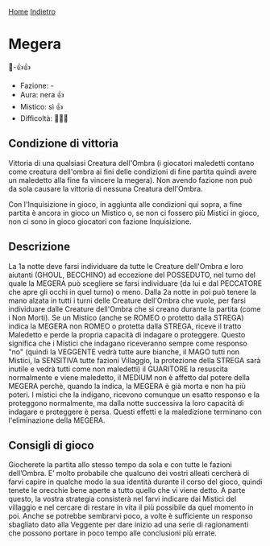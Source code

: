 [Home](/wherewolf-rules)
[Indietro](..)

# Megera

<span class='emoji'>🧛-👍👍</span>

- Fazione: -
- Aura: nera <span class='emoji'>👍</span>
- Mistico: sì <span class='emoji'>👍</span>
- Difficoltà: <span class='emoji'>🌙🌙🌙</span>

## Condizione di vittoria

Vittoria di una qualsiasi Creatura dell'Ombra (i giocatori maledetti contano come creatura dell'ombra ai fini delle condizioni di fine partita quindi avere un maledetto alla fine fa vincere la megera). Non avendo fazione non può da sola causare la vittoria di nessuna Creatura dell'Ombra.

Con l'Inquisizione in gioco, in aggiunta alle condizioni qui sopra, a fine partita è ancora in gioco un Mistico o, se non ci fossero più Mistici in gioco, non ci sono in gioco giocatori con fazione Inquisizione.

## Descrizione

La 1a notte deve farsi individuare da tutte le Creature dell'Ombra e loro aiutanti (GHOUL, BECCHINO) ad eccezione del POSSEDUTO, nel turno del quale la MEGERA può scegliere se farsi individuare (da lui e dal PECCATORE che apre gli occhi in quel turno) o meno. Dalla 2a notte in poi può tenere la mano alzata in tutti i turni delle Creature dell'Ombra che vuole, per farsi individuare dalle Creature dell'Ombra che si creano durante la partita (come i Non Morti). Se un Mistico (anche se ROMEO o protetto dalla STREGA) indica la MEGERA non ROMEO o protetta dalla STREGA, riceve il tratto Maledetto e perde la propria capacità di indagare o proteggere. Questo significa che i Mistici che indagano riceveranno sempre come responso "no" (quindi la VEGGENTE vedrà tutte aure bianche, il MAGO tutti non Mistici, la SENSITIVA tutte fazioni Villaggio, la protezione della STREGA sarà inutile e vedrà tutti come non maledetti) il GUARITORE la resuscita normalmente e viene maledetto, il MEDIUM non è affetto dal potere della MEGERA perchè, quando la indica, la MEGERA è già morta e non ha più poteri. I mistici che la indigano, ricevono comunque un esatto responso e la proteggono normalmente, ma dalla notte successiva la loro capacità di indagare e proteggere è persa. Questi effetti e la maledizione terminano con l'eliminazione della MEGERA.

## Consigli di gioco

Giocherete la partita allo stesso tempo da sola e con tutte le fazioni dell’Ombra. E’ molto probabile che qualcuno dei vostri alleati cercherà di farvi capire in qualche modo la sua identità durante il corso del gioco, quindi tenete le orecchie bene aperte a tutto quello che vi viene detto. A parte questo, la vostra strategia consisterà nel farvi indicare dai Mistici del villaggio e nel cercare di restare in vita il più possibile da quel momento in poi. Anche se potrebbe sembrarvi poco, a volte è sufficiente un responso sbagliato dato alla Veggente per dare inizio ad una serie di ragionamenti che possono portare in poco tempo alle conclusioni più errate.
